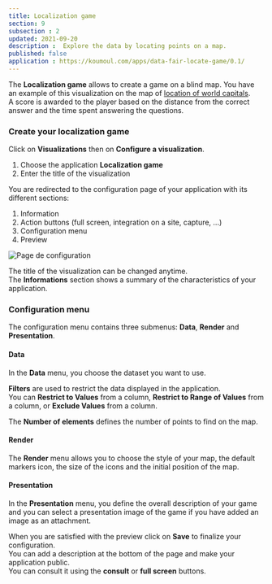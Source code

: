 ```yaml
---
title: Localization game
section: 9
subsection : 2
updated: 2021-09-20
description :  Explore the data by locating points on a map.
published: false
application : https://koumoul.com/apps/data-fair-locate-game/0.1/
---
```


The **Localization game** allows to create a game on a blind map. You have an example of this visualization on the map of [location of world capitals](https://opendata.koumoul.com/reuses/localisez-les-capitales-du-monde).  
A score is awarded to the player based on the distance from the correct answer and the time spent answering the questions.  


### Create your localization game

Click on **Visualizations** then on **Configure a visualization**.


1. Choose the application **Localization game**
2. Enter the title of the visualization

<p>
</p>

You are redirected to the configuration page of your application with its different sections:  

1. Information
2. Action buttons (full screen, integration on a site, capture, ...)
3. Configuration menu
4. Preview

![Page de configuration](./images/user-guide/localisation-config.jpg)

The title of the visualization can be changed anytime.  
The **Informations** section shows a summary of the characteristics of your application.

### Configuration menu

The configuration menu contains three submenus: **Data**, **Render** and **Presentation**.

#### Data

In the **Data** menu, you choose the dataset you want to use.  

**Filters** are used to restrict the data displayed in the application.  
You can **Restrict to Values** from a column, **Restrict to Range of Values​​** from a column, or **Exclude Values​​** from a column.


The **Number of elements** defines the number of points to find on the map.

#### Render

The **Render** menu allows you to choose the style of your map, the default markers icon, the size of the icons and the initial position of the map.

#### Presentation

In the **Presentation** menu, you define the overall description of your game and you can select a presentation image of the game if you have added an image as an attachment.

When you are satisfied with the preview click on **Save** to finalize your configuration.  
You can add a description at the bottom of the page and make your application public.  
You can consult it using the **consult** or **full screen** buttons.
